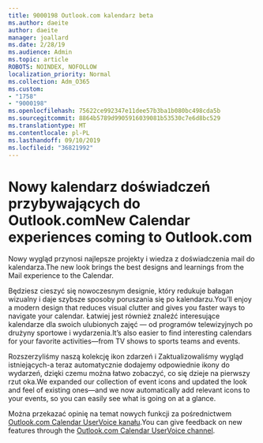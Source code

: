 ```yaml
---
title: 9000198 Outlook.com kalendarz beta
ms.author: daeite
author: daeite
manager: joallard
ms.date: 2/28/19
ms.audience: Admin
ms.topic: article
ROBOTS: NOINDEX, NOFOLLOW
localization_priority: Normal
ms.collection: Adm_O365
ms.custom:
- "1758"
- "9000198"
ms.openlocfilehash: 75622ce992347e11dee57b3ba1b080bc498cda5b
ms.sourcegitcommit: 8864b5789d9905916039081b53530c7e6d8bc529
ms.translationtype: MT
ms.contentlocale: pl-PL
ms.lasthandoff: 09/10/2019
ms.locfileid: "36821992"
---
```

# <a name="new-calendar-experiences-coming-to-outlookcom"></a><span data-ttu-id="53109-102">Nowy kalendarz doświadczeń przybywających do Outlook.com</span><span class="sxs-lookup"><span data-stu-id="53109-102">New Calendar experiences coming to Outlook.com</span></span>

<span data-ttu-id="53109-103">Nowy wygląd przynosi najlepsze projekty i wiedza z doświadczenia mail do kalendarza.</span><span class="sxs-lookup"><span data-stu-id="53109-103">The new look brings the best designs and learnings from the Mail experience to the Calendar.</span></span>

<span data-ttu-id="53109-104">Będziesz cieszyć się nowoczesnym designie, który redukuje bałagan wizualny i daje szybsze sposoby poruszania się po kalendarzu.</span><span class="sxs-lookup"><span data-stu-id="53109-104">You’ll enjoy a modern design that reduces visual clutter and gives you faster ways to navigate your calendar.</span></span> <span data-ttu-id="53109-105">Łatwiej jest również znaleźć interesujące kalendarze dla swoich ulubionych zajęć — od programów telewizyjnych po drużyny sportowe i wydarzenia.</span><span class="sxs-lookup"><span data-stu-id="53109-105">It’s also easier to find interesting calendars for your favorite activities—from TV shows to sports teams and events.</span></span>

<span data-ttu-id="53109-106">Rozszerzyliśmy naszą kolekcję ikon zdarzeń i Zaktualizowaliśmy wygląd istniejących-a teraz automatycznie dodajemy odpowiednie ikony do wydarzeń, dzięki czemu można łatwo zobaczyć, co się dzieje na pierwszy rzut oka.</span><span class="sxs-lookup"><span data-stu-id="53109-106">We expanded our collection of event icons and updated the look and feel of existing ones—and we now automatically add relevant icons to your events, so you can easily see what is going on at a glance.</span></span>

<span data-ttu-id="53109-107">Można przekazać opinię na temat nowych funkcji za pośrednictwem [Outlook.com Calendar UserVoice kanału](https://go.microsoft.com/fwlink/?linkid=2103075).</span><span class="sxs-lookup"><span data-stu-id="53109-107">You can give feedback on new features through the [Outlook.com Calendar UserVoice channel](https://go.microsoft.com/fwlink/?linkid=2103075).</span></span>